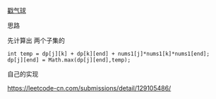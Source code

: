[戳气球](https://leetcode-cn.com/problems/burst-balloons/)



思路

先计算出 两个子集的

`int temp = dp[j][k] + dp[k][end] + nums1[j]*nums1[k]*nums1[end];                    dp[j][end] = Math.max(dp[j][end],temp);`

自己的实现

https://leetcode-cn.com/submissions/detail/129105486/



